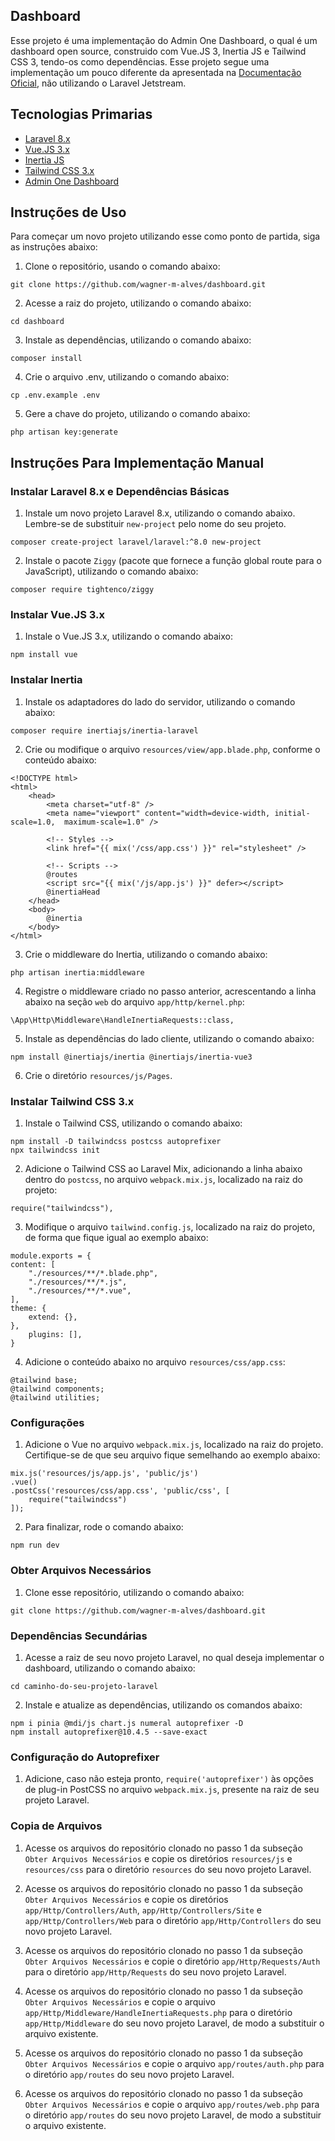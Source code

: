 ## Dashboard

Esse projeto é uma implementação do Admin One Dashboard, o qual é um dashboard open source, construido com Vue.JS 3, Inertia JS e Tailwind CSS 3, tendo-os como dependências. Esse projeto segue uma implementação um pouco diferente da apresentada na [Documentação Oficial](https://github.com/justboil/admin-one-vue-tailwind), não utilizando o Laravel Jetstream.

## Tecnologias Primarias

- [Laravel 8.x](https://laravel.com/docs/8.x)
- [Vue.JS 3.x](https://vuejsbr-docs-next.netlify.app/)
- [Inertia JS](https://inertiajs.com/)
- [Tailwind CSS 3.x](https://tailwindcss.com/docs/guides/laravel)
- [Admin One Dashboard](https://github.com/justboil/admin-one-vue-tailwind)

## Instruções de Uso

Para começar um novo projeto utilizando esse como ponto de partida, siga as instruções abaixo:

1. Clone o repositório, usando o comando abaixo:
```
git clone https://github.com/wagner-m-alves/dashboard.git
```

2. Acesse a raiz do projeto, utilizando o comando abaixo:
```
cd dashboard
```

3. Instale as dependências, utilizando o comando abaixo:
```
composer install
```

4. Crie o arquivo .env, utilizando o comando abaixo:
```
cp .env.example .env
```

5. Gere a chave do projeto, utilizando o comando abaixo:
```
php artisan key:generate
```

## Instruções Para Implementação Manual

### Instalar Laravel 8.x e Dependências Básicas

1. Instale um novo projeto Laravel 8.x, utilizando o comando abaixo. Lembre-se de substituir `new-project` pelo nome do seu projeto.
```
composer create-project laravel/laravel:^8.0 new-project
```

2. Instale o pacote `Ziggy` (pacote que fornece a função global route para o JavaScript), utilizando o comando abaixo:
```
composer require tightenco/ziggy
```

### Instalar Vue.JS 3.x

1. Instale o Vue.JS 3.x, utilizando o comando abaixo:
```
npm install vue
```

### Instalar Inertia

1. Instale os adaptadores do lado do servidor, utilizando o comando abaixo:
```
composer require inertiajs/inertia-laravel
```

2. Crie ou modifique o arquivo `resources/view/app.blade.php`, conforme o conteúdo abaixo:
```
<!DOCTYPE html>
<html>
    <head>
        <meta charset="utf-8" />
        <meta name="viewport" content="width=device-width, initial-scale=1.0,  maximum-scale=1.0" />

        <!-- Styles -->
        <link href="{{ mix('/css/app.css') }}" rel="stylesheet" />

        <!-- Scripts -->
        @routes
        <script src="{{ mix('/js/app.js') }}" defer></script>
        @inertiaHead
    </head>
    <body>
        @inertia
    </body>
</html>
```

3. Crie o middleware do Inertia, utilizando o comando abaixo:
```
php artisan inertia:middleware
```

4. Registre o middleware criado no passo anterior, acrescentando a linha abaixo na seção `web` do arquivo `app/http/kernel.php`:
```
\App\Http\Middleware\HandleInertiaRequests::class,
```

5. Instale as dependências do lado cliente, utilizando o comando abaixo:
```
npm install @inertiajs/inertia @inertiajs/inertia-vue3
```

6. Crie o diretório `resources/js/Pages`.

### Instalar Tailwind CSS 3.x

1. Instale o Tailwind CSS, utilizando o comando abaixo:
```
npm install -D tailwindcss postcss autoprefixer
npx tailwindcss init
```

2. Adicione o Tailwind CSS ao Laravel Mix, adicionando a linha abaixo dentro do `postcss`,  no arquivo `webpack.mix.js`, localizado na raiz do projeto:
```
require("tailwindcss"),
```

3. Modifique o arquivo `tailwind.config.js`, localizado na raiz do projeto, de forma que fique igual ao exemplo abaixo:
```
module.exports = { 
content: [ 
    "./resources/**/*.blade.php",
    "./resources/**/*.js",
    "./resources/**/*.vue",
], 
theme: { 
	extend: {}, 
},
    plugins: [], 
}
```

4. Adicione o conteúdo abaixo no arquivo `resources/css/app.css`:
```
@tailwind base; 
@tailwind components; 
@tailwind utilities;
```

### Configurações

1. Adicione o Vue no arquivo `webpack.mix.js`, localizado na raiz do projeto. Certifique-se de que seu arquivo fique semelhando ao exemplo abaixo:
```
mix.js('resources/js/app.js', 'public/js')
.vue()
.postCss('resources/css/app.css', 'public/css', [
	require("tailwindcss")
]);
```

2. Para finalizar, rode o comando abaixo:
```
npm run dev
```

### Obter Arquivos Necessários

1. Clone esse repositório, utilizando o comando abaixo:
```
git clone https://github.com/wagner-m-alves/dashboard.git
```

### Dependências Secundárias

1. Acesse a raiz de seu novo projeto Laravel, no qual deseja implementar o dashboard, utilizando o comando abaixo:
```
cd caminho-do-seu-projeto-laravel
```

2. Instale e atualize as dependências, utilizando os comandos abaixo:
```
npm i pinia @mdi/js chart.js numeral autoprefixer -D
npm install autoprefixer@10.4.5 --save-exact
```

### Configuração do Autoprefixer

1. Adicione, caso não esteja pronto, `require('autoprefixer')` às opções de plug-in PostCSS no arquivo `webpack.mix.js`, presente na raiz de seu projeto Laravel.

### Copia de Arquivos

1. Acesse os arquivos do repositório clonado no passo 1 da subseção `Obter Arquivos Necessários` e copie os diretórios `resources/js` e `resources/css` para o diretório `resources` do seu novo projeto Laravel.

2. Acesse os arquivos do repositório clonado no passo 1 da subseção `Obter Arquivos Necessários` e copie os diretórios `app/Http/Controllers/Auth`, `app/Http/Controllers/Site` e `app/Http/Controllers/Web` para o diretório `app/Http/Controllers` do seu novo projeto Laravel.

3. Acesse os arquivos do repositório clonado no passo 1 da subseção `Obter Arquivos Necessários` e copie o diretório `app/Http/Requests/Auth` para o diretório `app/Http/Requests` do seu novo projeto Laravel.

4. Acesse os arquivos do repositório clonado no passo 1 da subseção `Obter Arquivos Necessários` e copie o arquivo `app/Http/Middleware/HandleInertiaRequests.php` para o diretório `app/Http/Middleware` do seu novo projeto Laravel, de modo a substituir o arquivo existente.

5. Acesse os arquivos do repositório clonado no passo 1 da subseção `Obter Arquivos Necessários` e copie o arquivo `app/routes/auth.php` para o diretório `app/routes` do seu novo projeto Laravel.

6. Acesse os arquivos do repositório clonado no passo 1 da subseção `Obter Arquivos Necessários` e copie o arquivo `app/routes/web.php` para o diretório `app/routes` do seu novo projeto Laravel, de modo a substituir o arquivo existente.
